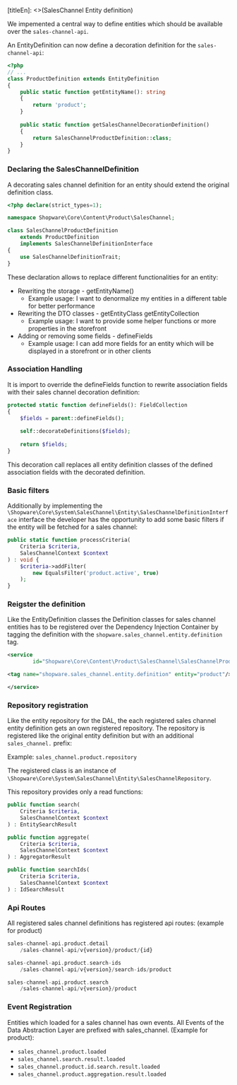 [titleEn]: <>(SalesChannel Entity definition)

We impemented a central way to define entities which should be available over the `sales-channel-api`.

An EntityDefinition can now define a decoration definition for the `sales-channel-api`:


```php
<?php
// ...
class ProductDefinition extends EntityDefinition
{
	public static function getEntityName(): string
	{
		return 'product';
	}
	
	public static function getSalesChannelDecorationDefinition()
	{
		return SalesChannelProductDefinition::class;
	}
}
```

### Declaring the SalesChannelDefinition

A decorating sales channel definition for an entity should extend the original definition class.

```php
<?php declare(strict_types=1);

namespace Shopware\Core\Content\Product\SalesChannel;

class SalesChannelProductDefinition 
	extends ProductDefinition 
	implements SalesChannelDefinitionInterface
{
	use SalesChannelDefinitionTrait;
}
```

These declaration allows to replace different functionalities for an entity:

* Rewriting the storage - getEntityName()
  * Example usage: I want to denormalize my entities in a different table for better performance
* Rewriting the DTO classes - getEntityClass getEntityCollection
  * Example usage: I want to provide some helper functions or more properties in the storefront
* Adding or removing some fields - defineFields
  * Example usage: I can add more fields for an entity which will be displayed in a storefront or in other clients

### Association Handling

It is import to override the defineFields function to rewrite association fields with their sales channel decoration definition:

```php
protected static function defineFields(): FieldCollection
{
	$fields = parent::defineFields();
	
	self::decorateDefinitions($fields);
	
	return $fields;
}
```

This decoration call replaces all entity definition classes of the defined association fields with the decorated definition.

### Basic filters

Additionally by implementing the `\Shopware\Core\System\SalesChannel\Entity\SalesChannelDefinitionInterface` interface the developer has the opportunity to add some basic filters if the entity will be fetched for a sales channel:

```php
public static function processCriteria(
	Criteria $criteria, 
	SalesChannelContext $context
) : void {
	$criteria->addFilter(
		new EqualsFilter('product.active', true)
	);
}
```

### Reigster the definition

Like the EntityDefinition classes the Definition classes for sales channel entities has to be registered over the Dependency Injection Container by tagging the definition with the `shopware.sales_channel.entity.definition` tag.

```xml
<service 
		id="Shopware\Core\Content\Product\SalesChannel\SalesChannelProductDefinition">

<tag name="shopware.sales_channel.entity.definition" entity="product"/>

</service>
```

### Repository registration

Like the entity repository for the DAL, the each registered sales channel entity definition gets an own registered repository. The repository is registered like the original entity definition but with an additional `sales_channel.` prefix:

Example: `sales_channel.product.repository`

The registered class is an instance of `\Shopware\Core\System\SalesChannel\Entity\SalesChannelRepository`.

This repository provides only a read functions:

```php
public function search(
	Criteria $criteria, 
	SalesChannelContext $context
) : EntitySearchResult

public function aggregate(
	Criteria $criteria, 
	SalesChannelContext $context
) : AggregatorResult

public function searchIds(
	Criteria $criteria, 
	SalesChannelContext $context
) : IdSearchResult
```

### Api Routes

All registered sales channel definitions has registered api routes: (example for product)

```php
sales-channel-api.product.detail
	/sales-channel-api/v{version}/product/{id}

sales-channel-api.product.search-ids
	/sales-channel-api/v{version}/search-ids/product

sales-channel-api.product.search
	/sales-channel-api/v{version}/product
```

### Event Registration

Entities which loaded for a sales channel has own events. All Events of the Data Abstraction Layer are prefixed with sales_channel. (Example for product):

* `sales_channel.product.loaded`
* `sales_channel.search.result.loaded`
* `sales_channel.product.id.search.result.loaded`
* `sales_channel.product.aggregation.result.loaded`

